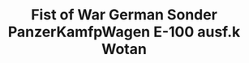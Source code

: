 ---
layout: product
title: "Fist of War German Sonder PanzerKamfpWagen E-100 ausf.k Wotan"
price: "4500" 
desc: "Maketa"
img_path: "/assets/img/UA72159.webp"
brand: "N/A"
available: false
special_offer: false
new: false
soon: false
cat: "010000"
subcat: "013300"
subsubcat: "0N/A"
sifra: "UA72159"
popular: false
spec: false
---